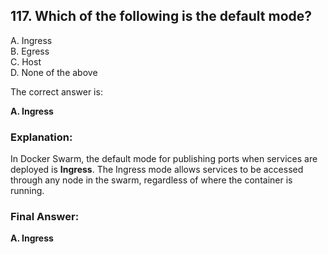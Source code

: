 ## 117. Which of the following is the default mode?
A. Ingress  
B. Egress  
C. Host  
D. None of the above  

The correct answer is:

**A. Ingress**

### **Explanation:**
In Docker Swarm, the default mode for publishing ports when services are deployed is **Ingress**. The Ingress mode allows services to be accessed through any node in the swarm, regardless of where the container is running.

### **Final Answer:**
**A. Ingress**

